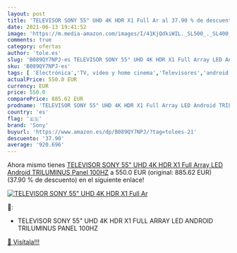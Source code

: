 ```yaml
---
layout: post
title: 'TELEVISOR SONY 55" UHD 4K HDR X1 Full Ar al 37.90 % de descuento'
date: 2021-06-13 19:41:52
image: 'https://m.media-amazon.com/images/I/41KjQdkiWIL._SL500_._SL400_.jpg'
comments: true
category: ofertas
author: 'tole.es'
slug: 'B089QY7NPJ-es TELEVISOR SONY 55" UHD 4K HDR X1 Full Array LED Android...'
sku: 'B089QY7NPJ-es'
tags: [ 'Electrónica','TV, vídeo y home cinema','Televisores','android','sony', ]
actualPrice: 550.0 EUR
currency: EUR
price: 550.0
comparePrice: 885.62 EUR
prodname: 'TELEVISOR SONY 55" UHD 4K HDR X1 Full Array LED Android TRILUMINUS Panel 100HZ'
country: 'es'
flag: '🇪🇸'
brand: 'Sony'
buyurl: 'https://www.amazon.es/dp/B089QY7NPJ/?tag=tolees-21'
descuento: '37.90'
average: '920.696'
---
```


Ahora mismo tienes [TELEVISOR SONY 55" UHD 4K HDR X1 Full Array LED Android TRILUMINUS Panel 100HZ](https://www.amazon.es/dp/B089QY7NPJ/?tag=tolees-21) a 550.0 EUR (original: 885.62 EUR) (37.90 %  de descuento) en el siguiente enlace!

[![TELEVISOR SONY 55" UHD 4K HDR X1 Full Ar](https://m.media-amazon.com/images/I/41KjQdkiWIL._SL500_._SL400_.jpg)](https://www.amazon.es/dp/B089QY7NPJ/?tag=tolees-21)

🔎:

- TELEVISOR SONY 55" UHD 4K HDR X1 FULL ARRAY LED ANDROID TRILUMINUS PANEL 100HZ

[🛒 Visítala!!!](https://www.amazon.es/dp/B089QY7NPJ/?tag=tolees-21)
